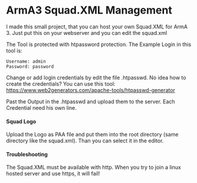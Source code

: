 # ArmA3 Squad.XML Management

I made this small project, that you can host your own Squad.XML for ArmA 3.
Just put this on your webserver and you can edit the squad.xml

The Tool is protected with htpassword protection. The Example Login in this tool is:
```
Username: admin
Password: password
```

Change or add login credentials by edit the file .htpasswd. 
No idea how to create the credentials? You can use this tool: 
https://www.web2generators.com/apache-tools/htpasswd-generator

Past the Output in the .htpasswd and upload them to the server. Each Credential need his own line.

#### Squad Logo
Upload the Logo as PAA file and put them into the root directory (same directory like the squad.xml). Than you can select it in the editor.

#### Troubleshooting
The Squad.XML must be available with http. When you try to join a linux hosted server and use https, it will fail!
